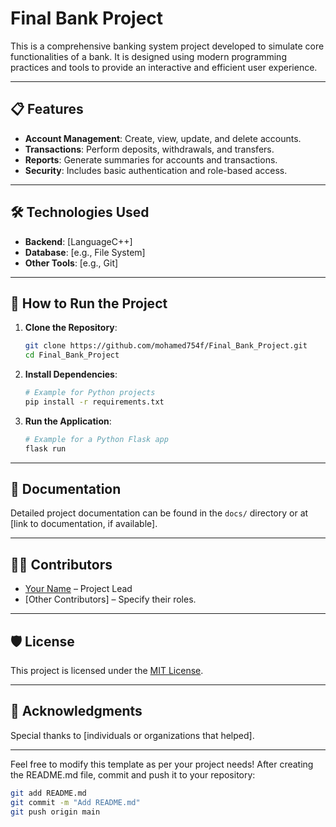 # Final Bank Project

This is a comprehensive banking system project developed to simulate core functionalities of a bank. It is designed using modern programming practices and tools to provide an interactive and efficient user experience.

---

## 📋 Features
- **Account Management**: Create, view, update, and delete accounts.
- **Transactions**: Perform deposits, withdrawals, and transfers.
- **Reports**: Generate summaries for accounts and transactions.
- **Security**: Includes basic authentication and role-based access.

---

## 🛠️ Technologies Used
- **Backend**: [LanguageC++]
- **Database**: [e.g., File System]
- **Other Tools**: [e.g., Git]

---

## 🚀 How to Run the Project
1. **Clone the Repository**:
    ```bash
    git clone https://github.com/mohamed754f/Final_Bank_Project.git
    cd Final_Bank_Project
    ```
2. **Install Dependencies**:
    ```bash
    # Example for Python projects
    pip install -r requirements.txt
    ```
3. **Run the Application**:
    ```bash
    # Example for a Python Flask app
    flask run
    ```

---

## 📝 Documentation
Detailed project documentation can be found in the `docs/` directory or at [link to documentation, if available].

---

## 🧑‍💻 Contributors
- [Your Name](https://github.com/mohamed754f) – Project Lead
- [Other Contributors] – Specify their roles.

---

## 🛡️ License
This project is licensed under the [MIT License](LICENSE).

---

## 🌟 Acknowledgments
Special thanks to [individuals or organizations that helped].

---

Feel free to modify this template as per your project needs! After creating the README.md file, commit and push it to your repository:

```bash
git add README.md
git commit -m "Add README.md"
git push origin main
